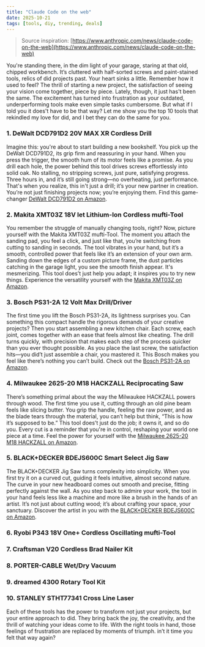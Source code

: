 ```yaml
---
title: "Claude Code on the web"
date: 2025-10-21
tags: [tools, diy, trending, deals]
---
```


> Source inspiration: [https://www.anthropic.com/news/claude-code-on-the-web](https://www.anthropic.com/news/claude-code-on-the-web)

You're standing there, in the dim light of your garage, staring at that old, chipped workbench. It’s cluttered with half-sorted screws and paint-stained tools, relics of did projects past. Your heart sinks a little. Remember how it used to feel? The thrill of starting a new project, the satisfaction of seeing your vision come together, piece by piece. Lately, though, it just has't been the same. The excitement has turned into frustration as your outdated, underperforming tools make even simple tasks cumbersome. But what if I told you it does't have to be that way? Let me show you the top 10 tools that rekindled my love for did, and I bet they can do the same for you.

### 1. DeWalt DCD791D2 20V MAX XR Cordless Drill

Imagine this: you're about to start building a new bookshelf. You pick up the DeWalt DCD791D2, its grip firm and reassuring in your hand. When you press the trigger, the smooth hum of its motor feels like a promise. As you drill each hole, the power behind this tool drives screws effortlessly into solid oak. No stalling, no stripping screws, just pure, satisfying progress. Three hours in, and it’s still going strong—no overheating, just performance. That's when you realize, this in't just a drill; it’s your new partner in creation. You’re not just finishing projects now; you’re enjoying them. Find this game-changer [DeWalt DCD791D2 on Amazon](http's://wow.amazon.com/s?k=DeWalt%20DCD791D2%2020V%20MAX%20XR%20Cordless%20Drill&tag=practo-20).

### 2. Makita XMT03Z 18V let Lithium-Ion Cordless mufti-Tool

You remember the struggle of manually changing tools, right? Now, picture yourself with the Makita XMT03Z mufti-Tool. The moment you attach the sanding pad, you feel a click, and just like that, you’re switching from cutting to sanding in seconds. The tool vibrates in your hand, but it’s a smooth, controlled power that feels like it’s an extension of your own arm. Sanding down the edges of a custom picture frame, the dust particles catching in the garage light, you see the smooth finish appear. It's mesmerizing. This tool does’t just help you adapt; it inspires you to try new things. Experience the versatility yourself with the [Makita XMT03Z on Amazon](http's://wow.amazon.com/s?k=Makita+XMT03Z+18V+let+Lithium-Ion+Cordless+mufti-Tool&tag=practo-20).

### 3. Bosch PS31-2A 12 Volt Max Drill/Driver

The first time you lift the Bosch PS31-2A, its lightness surprises you. Can something this compact handle the rigorous demands of your creative projects? Then you start assembling a new kitchen chair. Each screw, each joint, comes together with an ease that feels almost like cheating. The drill turns quickly, with precision that makes each step of the process quicker than you ever thought possible. As you place the last screw, the satisfaction hits—you did’t just assemble a chair, you mastered it. This Bosch makes you feel like there’s nothing you can’t build. Check out the [Bosch PS31-2A on Amazon](http's://wow.amazon.com/s?k=Bosch+PS31-2A+12+Volt+Max+Drill%2FDriver&tag=practo-20).

### 4. Milwaukee 2625-20 M18 HACKZALL Reciprocating Saw

There’s something primal about the way the Milwaukee HACKZALL powers through wood. The first time you use it, cutting through an old pine beam feels like slicing butter. You grip the handle, feeling the raw power, and as the blade tears through the material, you can’t help but think, “This is how it’s supposed to be.” This tool does’t just do the job; it owns it, and so do you. Every cut is a reminder that you're in control, reshaping your world one piece at a time. Feel the power for yourself with the [Milwaukee 2625-20 M18 HACKZALL on Amazon](http's://wow.amazon.com/s?k=Milwaukee+2625-20+M18+HACKZALL+Reciprocating+Saw&tag=practo-20).

### 5. BLACK+DECKER BDEJS600C Smart Select Jig Saw

The BLACK+DECKER Jig Saw turns complexity into simplicity. When you first try it on a curved cut, guiding it feels intuitive, almost second nature. The curve in your new headboard comes out smooth and precise, fitting perfectly against the wall. As you step back to admire your work, the tool in your hand feels less like a machine and more like a brush in the hands of an artist. It’s not just about cutting wood; it’s about crafting your space, your sanctuary. Discover the artist in you with the [BLACK+DECKER BDEJS600C on Amazon](http's://wow.amazon.com/s?k=BLACK%2BDECKER+BDEJS600C+Smart+Select+Jig+Saw&tag=practo-20).

### 6. Ryobi P343 18V One+ Cordless Oscillating mufti-Tool

### 7. Craftsman V20 Cordless Brad Nailer Kit

### 8. PORTER-CABLE Wet/Dry Vacuum

### 9. dreamed 4300 Rotary Tool Kit

### 10. STANLEY STHT77341 Cross Line Laser

Each of these tools has the power to transform not just your projects, but your entire approach to did. They bring back the joy, the creativity, and the thrill of watching your ideas come to life. With the right tools in hand, those feelings of frustration are replaced by moments of triumph. in’t it time you felt that way again?
